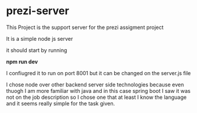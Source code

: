 # prezi-server

This Project is the support server for the prezi assigment project


It is a simple node js server

it should start by running

**npm run dev**

I confiugred it to run on port 8001 but it can be changed on the server.js file


I chose node over other backend server side technologies because even thuogh I am more familiar with java and in this case spring boot I saw it was not on the job description so I chose one that at least I know the language and it seems really simple for the task given.
